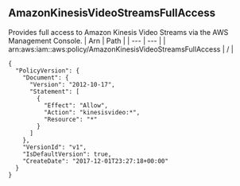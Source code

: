 
## AmazonKinesisVideoStreamsFullAccess
Provides full access to Amazon Kinesis Video Streams via the AWS Management Console.
| Arn | Path |
| --- | --- |
| arn:aws:iam::aws:policy/AmazonKinesisVideoStreamsFullAccess | / |
```
{
  "PolicyVersion": {
    "Document": {
      "Version": "2012-10-17",
      "Statement": [
        {
          "Effect": "Allow",
          "Action": "kinesisvideo:*",
          "Resource": "*"
        }
      ]
    },
    "VersionId": "v1",
    "IsDefaultVersion": true,
    "CreateDate": "2017-12-01T23:27:18+00:00"
  }
}
```
